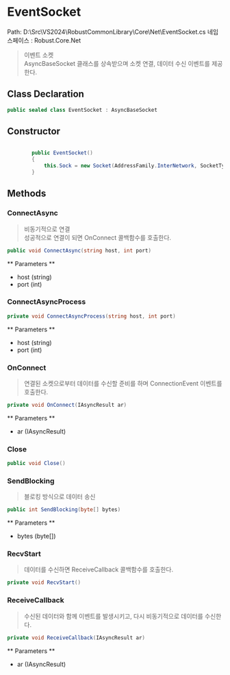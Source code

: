 # EventSocket
Path: D:\Src\VS2024\RobustCommonLibrary\Core\Net\EventSocket.cs
네임스페이스 : Robust.Core.Net

>  이벤트 소켓  <br/>
	 AsyncBaseSocket 클래스를 상속받으며 소켓 연결, 데이터 수신 이벤트를 제공한다.
	

## Class Declaration
```csharp
public sealed class EventSocket : AsyncBaseSocket
```

## Constructor
```csharp

		public EventSocket()
		{
			this.Sock = new Socket(AddressFamily.InterNetwork, SocketType.Stream, ProtocolType.Tcp);
		}

```

## Methods
### ConnectAsync
>  비동기적으로 연결  <br/>
		 성공적으로 연결이 되면 OnConnect 콜백함수를 호출한다.
		
```csharp
public void ConnectAsync(string host, int port)
```
** Parameters **
- host (string)
- port (int)

### ConnectAsyncProcess
```csharp
private void ConnectAsyncProcess(string host, int port)
```
** Parameters **
- host (string)
- port (int)

### OnConnect
>  연결된 소켓으로부터 데이터를 수신할 준비를 하며 ConnectionEvent 이벤트를 호출한다.
		
```csharp
private void OnConnect(IAsyncResult ar)
```
** Parameters **
- ar (IAsyncResult)

### Close
```csharp
public void Close()
```

### SendBlocking
>  블로킹 방식으로 데이터 송신
		
```csharp
public int SendBlocking(byte[] bytes)
```
** Parameters **
- bytes (byte[])

### RecvStart
>  데이터를 수신하면 ReceiveCallback 콜백함수를 호출한다.
		
```csharp
private void RecvStart()
```

### ReceiveCallback
>  수신된 데이터와 함께 이벤트를 발생시키고, 다시 비동기적으로 데이터를 수신한다.
		
```csharp
private void ReceiveCallback(IAsyncResult ar)
```
** Parameters **
- ar (IAsyncResult)

